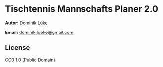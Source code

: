 # Tischtennis Mannschafts Planer 2.0

**Autor:** Dominik Lüke

**Email:** dominik.lueke@gmail.com

## License

[CC0 1.0 (Public Domain)](LICENSE.md)
